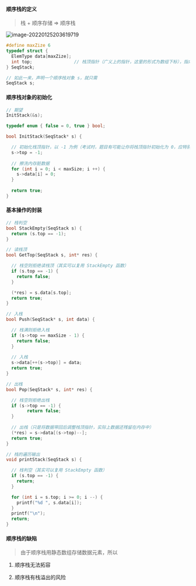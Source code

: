 #### 顺序栈的定义

> 栈 + 顺序存储 => 顺序栈

![image-20220125203619719](https://aliyun-oss-lpj.oss-cn-qingdao.aliyuncs.com/images/old-from-gitee-2022-03-25/by-picgo/image-20220125203619719.png)

```c
#define maxZize 6
typedef struct {
  ElemType data[maxZize];
  int top;                // 栈顶指针（广义上的指针，这里的形式为数组下标），指向栈顶元素
} SeqStack;
```
```c
// 如此一来，声明一个顺序栈对象 s，就只需
SeqStack s;
```

#### 顺序栈对象的初始化

```c
// 期望
InitStack(&s);
```
```c
typedef enum { false = 0, true } bool;

bool InitStack(SeqStack* s) {

  // 初始化栈顶指针，以 -1 为例（考试时，题目有可能让你将栈顶指针初始化为 0，应特别注意）
  s->top = -1;
  
  // 擦洗内存脏数据
  for (int i = 0; i < maxSize; i ++) {
    s->data[i] = 0;
  }
  
  return true;
}
```

#### 基本操作的封装

```c
// 栈判空
bool StackEmpty(SeqStack s) {
  return (s.top == -1);
}
```
```c
// 读栈顶
bool GetTop(SeqStack s, int* res) {

  // 栈空则拒绝读栈顶（其实可以复用 StackEmpty 函数）
  if (s.top == -1) {
    return false;
  }

  (*res) = s.data[s.top];
  return true;
}
```
```c
// 入栈
bool Push(SeqStack* s, int data) {

  // 栈满则拒绝入栈
  if (s->top == maxSize - 1) {
    return false;
  }
  
  // 入栈
  s->data[++(s->top)] = data;
  return true;
}
```
```c
// 出栈
bool Pop(SeqStack* s, int* res) {

  // 栈空则拒绝出栈
  if (s->top == -1) {
		return false;
  }
  
  // 出栈（只是将数据带回后调整栈顶指针，实际上数据还残留在内存中）
  (*res) = s->data[(s->top)--];
  return true;
}
```
```c
// 栈的遍历输出
void printStack(SeqStack s) {

  // 栈判空（其实可以复用 StackEmpty 函数）
  if (s.top == -1) {
    return;
  }

  for (int i = s.top; i >= 0; i --) {
    printf("%d ", s.data[i]);
  }
  printf("\n");
  return;
}
```

#### 顺序栈的缺陷

> 由于顺序栈用静态数组存储数据元素，所以

1. 顺序栈无法拓容

2. 顺序栈有栈溢出的风险
